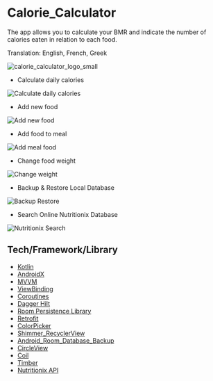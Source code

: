 # Calorie_Calculator
The app allows you to calculate your BMR and indicate the number of calories eaten in relation to each food.

Translation: English, French, Greek

![calorie_calculator_logo_small](https://user-images.githubusercontent.com/49925096/105958500-fbb2ae80-607a-11eb-9ebf-96ad5c3c537c.jpg)

- Calculate daily calories

![Calculate daily calories](https://user-images.githubusercontent.com/49925096/105958260-abd3e780-607a-11eb-9118-0920871676fc.gif)

- Add new food

![Add new food](https://user-images.githubusercontent.com/49925096/105958990-9e6b2d00-607b-11eb-8f7d-0bf8cab4b1ce.gif)

- Add food to meal

![Add meal food](https://user-images.githubusercontent.com/49925096/105959239-f3a73e80-607b-11eb-8ff8-a8fcd050825c.gif)

- Change food weight

![Change weight](https://user-images.githubusercontent.com/49925096/105959939-d757d180-607c-11eb-8a1a-4edc90082993.gif)

- Backup & Restore Local Database

![Backup   Restore](https://user-images.githubusercontent.com/49925096/109481167-bb30c100-7a7c-11eb-8dd0-70540a8341d4.gif)

- Search Online Nutritionix Database

![Nutritionix Search](https://user-images.githubusercontent.com/49925096/109481750-6d688880-7a7d-11eb-92ab-69ecc8c6e964.gif)


## Tech/Framework/Library
- [Kotlin](https://developer.android.com/kotlin/get-started)
- [AndroidX](https://developer.android.com/jetpack/androidx)
- [MVVM](https://developer.android.com/jetpack/docs/guide)
- [ViewBinding](https://developer.android.com/topic/libraries/view-binding)
- [Coroutines](https://developer.android.com/kotlin/coroutines)
- [Dagger Hilt](https://developer.android.com/training/dependency-injection/hilt-android)
- [Room Persistence Library](https://developer.android.com/topic/libraries/architecture/room)
- [Retrofit](https://square.github.io/retrofit)
- [ColorPicker](https://github.com/Dhaval2404/ColorPicker)
- [Shimmer_RecyclerView](https://github.com/sharish/ShimmerRecyclerView)
- [Android_Room_Database_Backup](https://github.com/rafi0101/Android-Room-Database-Backup)
- [CircleView](https://github.com/lopspower/CircleView)
- [Coil](https://github.com/coil-kt/coil)
- [Timber](https://github.com/JakeWharton/timber)
- [Nutritionix API](https://www.nutritionix.com/business/api)

